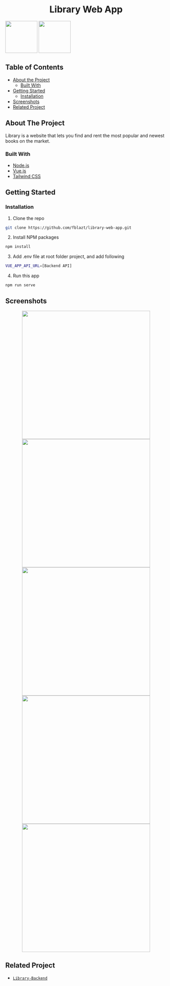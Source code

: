 <p align="center">
  <h1 align="center">Library Web App</h1>
  <span align="center">
    <img src="https://camo.githubusercontent.com/728ce9f78c3139e76fa69925ad7cc502e32795d2/68747470733a2f2f7675656a732e6f72672f696d616765732f6c6f676f2e706e67" height="100">
    <img src="https://camo.githubusercontent.com/87d7034892fd41dc88f3606bb44b853f87cd2c51/68747470733a2f2f7265666163746f72696e6775692e6e7963332e63646e2e6469676974616c6f6365616e7370616365732e636f6d2f7461696c77696e642d6c6f676f2e737667" height="100">
  </span>
  
</p>



<!-- TABLE OF CONTENTS -->
## Table of Contents

* [About the Project](#about-the-project)
  * [Built With](#built-with)
* [Getting Started](#getting-started)
  * [Installation](#installation)
* [Screenshots](#screenshots)
* [Related Project](#related-project)



<!-- ABOUT THE PROJECT -->
## About The Project


Library is a website that lets you find and rent the most popular and newest books on the market.

### Built With

* [Node.js](https://nodejs.org/)
* [Vue.js](https://vuejs.org/)
* [Tailwind CSS](https://tailwindcss.com/)


<!-- GETTING STARTED -->
## Getting Started


### Installation

1. Clone the repo
```sh
git clone https://github.com/fblazt/library-web-app.git
```
2. Install NPM packages
```sh
npm install
```
3. Add .env file at root folder project, and add following
```sh
VUE_APP_API_URL=[Backend API]
```
4. Run this app
```sh
npm run serve
```



<!-- ROADMAP -->
## Screenshots

<p align='center'>
  <span>
      <image width="400" src='./screenshots/library.png' />
      <image width="400" src='./screenshots/library-login.png' />
      <image width="400" src='./screenshots/library-register.png' />
      <image width="400" src='./screenshots/library-dashboard.png' />
      <image width="400" src='./screenshots/library-book-detail.png' />


## Related Project
* [`Library-Backend`](https://github.com/fblazt/library-api)

